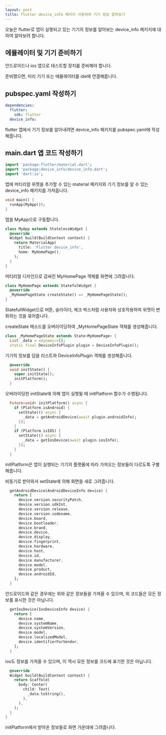 ```yaml
---
layout: post
title: flutter device_info 패키지 사용하여 기기 정보 알아보기
---
```


오늘은 flutter로 앱이 실행되고 있는 기기의 정보를 알아보는 device_info 패키지에 대하여 알아보려 합니다.

## 에뮬레이터 및 기기 준비하기

안드로이드나 ios 앱으로 테스트할 장치를 준비해야 합니다.

준비했으면, 미리 기기 또는 에뮬레이터를 ide에 연결해줍니다.

## pubspec.yaml 작성하기

```yaml
dependencies:
  flutter:
    sdk: flutter
  device_info:
```

flutter 앱에서 기기 정보를 알아내려면 device_info 패키지를 pubspec.yaml에 작성해줍니다.

## main.dart 앱 코드 작성하기

```dart
import 'package:flutter/material.dart';
import 'package:device_info/device_info.dart';
import 'dart:io';
```

앱에 머티리얼 위젯을 추가할 수 있는 material 패키지와 기기 정보를 알 수 있는 device_info 패키지를 가져옵니다.

```dart
void main() {
  runApp(MyApp());
}
```

앱을 MyApp으로 구동합니다.

```dart
class MyApp extends StatelessWidget {
  @override
  Widget build(BuildContext context) {
    return MaterialApp(
      title: 'Flutter device_info',
      home: MyHomePage(),
    );
  }
}
```

머티리얼 디자인으로 감싸진 MyHomePage 객체를 화면에 그려줍니다.

```dart
class MyHomePage extends StatefulWidget {
  @override
  _MyHomePageState createState() => _MyHomePageState();
}
```

StatefulWidget으로 버튼, 슬라이더, 체크 박스처럼 사용자와 상호작용하여 위젯이 변화하는 것을 묶어줍니다.

createState 메소드를 오버라이딩하여 \_MyHomePageState 객체를 생성해줍니다.

```dart
class _MyHomePageState extends State<MyHomePage> {
  List _data = <dynamic>[];
  static final DeviceInfoPlugin plugin = DeviceInfoPlugin();
```

기기의 정보를 담을 리스트와 DeviceInfoPlugin 객체를 생성해줍니다.

```dart
  @override
  void initState() {
    super.initState();
    initPlatform();
  }
```

오버라이딩한 initState에 의해 앱이 실행될 때 initPlatform 함수가 수행됩니다.

```dart
  Future<void> initPlatform() async {
    if (Platform.isAndroid) {
      setState(() async {
        _data = getAndroidDevice(await plugin.androidInfo);
      });
    }
    if (Platform.isIOS) {
      setState(() async {
        _data = getIosDevice(await plugin.iosInfo);
      });
    }
  }
```

initPlatform은 앱이 실행되는 기기의 플랫폼에 따라 가져오는 정보들이 다르도록 구별해줍니다.

비동기로 받아와서 setState에 의해 화면을 새로 그려줍니다.

```dart
  getAndroidDevice(AndroidDeviceInfo device) {
    return [
      device.version.securityPatch,
      device.version.sdkInt,
      device.version.release,
      device.version.codename,
      device.board,
      device.bootloader,
      device.brand,
      device.device,
      device.display,
      device.fingerprint,
      device.hardware,
      device.host,
      device.id,
      device.manufacturer,
      device.model,
      device.product,
      device.androidId,
    ];
  }
```

안드로이드와 같은 경우에는 위와 같은 정보들을 가져올 수 있으며, 위 코드들은 모든 정보를 표시한 것은 아닙니다.

```dart
  getIosDevice(IosDeviceInfo device) {
    return [
      device.name,
      device.systemName,
      device.systemVersion,
      device.model,
      device.localizedModel,
      device.identifierForVendor,
    ];
  }
```

ios도 정보를 가져올 수 있으며, 이 역시 모든 정보를 코드에 표기한 것은 아닙니다.

```dart
  @override
  Widget build(BuildContext context) {
    return Scaffold(
      body: Center(
        child: Text(
          _data.toString(),
        ),
      ),
    );
  }
}
```

initPlatform에서 받아온 정보들로 화면 가운데에 그려줍니다.
